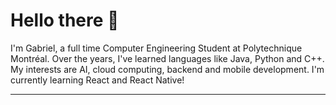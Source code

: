 # Hello there 👋
I'm Gabriel, a full time Computer Engineering Student at Polytechnique Montréal. Over the years, I've learned languages like Java, Python and C++. My interests are AI, cloud computing, backend and mobile development. I'm currently learning React and React Native!

---

<p align="center"> <https://github-readme-stats.vercel.app/api?username=gabcomby&count_private=true&show_icons=true&theme=dark" />
